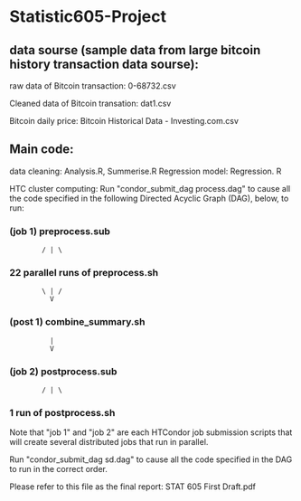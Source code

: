 # Statistic605-Project

## data sourse (sample data from large bitcoin history transaction data sourse):
raw data of Bitcoin transaction: 0-68732.csv

Cleaned data of Bitcoin transation: dat1.csv

Bitcoin daily price: Bitcoin Historical Data - Investing.com.csv

## Main code:
data cleaning: Analysis.R, Summerise.R
Regression model: Regression. R

HTC cluster computing: Run "condor_submit_dag process.dag" to cause all the code specified in the following Directed Acyclic Graph (DAG), below, to run:
              
              
###  (job 1)  preprocess.sub
            / | \
### 22 parallel runs of preprocess.sh   
            
            \ | /
              V
              
### (post 1) combine_summary.sh
              
              |
              V
              
### (job 2)  postprocess.sub
            
            / | \
            
###   1 run of postprocess.sh



 Note that "job 1" and "job 2" are each HTCondor job submission
 scripts that will create several distributed jobs that run in
 parallel.
 
Run "condor_submit_dag sd.dag" to cause all the code specified in the DAG to run in the correct order.



Please refer to this file as the final report: STAT 605 First Draft.pdf
